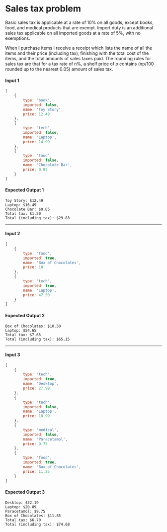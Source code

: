 # Sales tax problem

Basic sales tax is applicable at a rate of 10% on all goods, except books, food, and medical products that are exempt. Import duty is an additional sales tax applicable on all imported goods at a rate of 5%, with no exemptions.

When I purchase items I receive a receipt which lists the name of all the items and their price (including tax), finishing with the total cost of the items, and the total amounts of sales taxes paid. The rounding rules for sales tax are that for a tax rate of n%, a shelf price of p contains (np/100 rounded up to the nearest 0.05) amount of sales tax.

#### Input 1

```js
[
    {
        type: 'book',
        imported: false,
        name: 'Toy Story',
        price: 12.49
    },
    {
        type: 'tech',
        imported: false,
        name: 'Laptop',
        price: 14.99
    },
    {
        type: 'food',
        imported: false,
        name: 'Chocolate Bar',
        price: 0.85
    }
]
```

#### Expected Output 1

```
Toy Story: $12.49
Laptop: $16.49
Chocolate Bar: $0.85
Total tax: $1.50
Total (including tax): $29.83
```

---
#### Input 2

```js
[
    {
        type: 'food',
        imported: true,
        name: 'Box of Chocolates',
        price: 10
    },
    {
        type: 'tech',
        imported: true,
        name: 'Laptop',
        price: 47.50
    }
]
```

#### Expected Output 2

```
Box of Chocolates: $10.50
Laptop: $54.65
Total tax: $7.65
Total (including tax): $65.15
```

---

#### Input 3

```js
[
    {
        type: 'tech',
        imported: true,
        name: 'Desktop',
        price: 27.99
    },
    {
        type: 'tech',
        imported: false,
        name: 'Laptop',
        price: 18.99
    },
    {
        type: 'medical',
        imported: false,
        name: 'Paracetamol',
        price: 9.75
    },
    {
        type: 'food',
        imported: true,
        name: 'Box of Chocolates',
        price: 11.25
    }
]
```

#### Expected Output 3

```
Desktop: $32.19
Laptop: $20.89
Paracetamol: $9.75
Box of Chocolates: $11.85
Total tax: $6.70
Total (including tax): $74.68
```